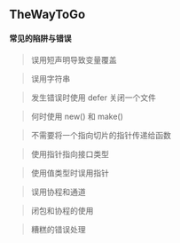 ## TheWayToGo

#### 常见的陷阱与错误

> 误用短声明导致变量覆盖

> 误用字符串

> 发生错误时使用 defer 关闭一个文件

> 何时使用 new() 和 make()

> 不需要将一个指向切片的指针传递给函数

> 使用指针指向接口类型

> 使用值类型时误用指针

> 误用协程和通道

> 闭包和协程的使用

> 糟糕的错误处理